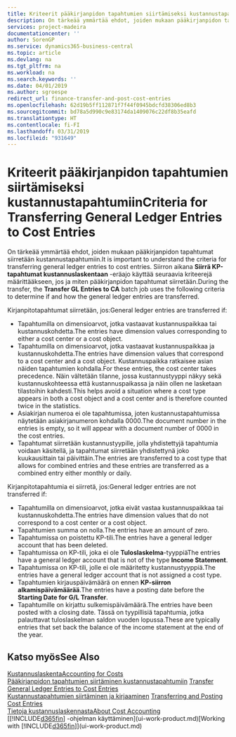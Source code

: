 ```yaml
---
title: Kriteerit pääkirjanpidon tapahtumien siirtämiseksi kustannustapahtumiin | Microsoft Docs
description: On tärkeää ymmärtää ehdot, joiden mukaan pääkirjanpidon tapahtumat siirretään kustannustapahtumiin. Siirron aikana **Siirrä KP-tapahtumat kustannuslaskentaan** -eräajo käyttää seuraavia kriteerejä määrittääkseen, jos ja miten pääkirjanpidon tapahtumat siirretään.
services: project-madeira
documentationcenter: ''
author: SorenGP
ms.service: dynamics365-business-central
ms.topic: article
ms.devlang: na
ms.tgt_pltfrm: na
ms.workload: na
ms.search.keywords: ''
ms.date: 04/01/2019
ms.author: sgroespe
redirect_url: finance-transfer-and-post-cost-entries
ms.openlocfilehash: 62d19b5ff112871f7f44f0945bdcfd38306ed8b3
ms.sourcegitcommit: bd78a5d990c9e83174da1409076c22df8b35eafd
ms.translationtype: HT
ms.contentlocale: fi-FI
ms.lasthandoff: 03/31/2019
ms.locfileid: "931649"
---
```

# <a name="criteria-for-transferring-general-ledger-entries-to-cost-entries"></a><span data-ttu-id="a0ef6-104">Kriteerit pääkirjanpidon tapahtumien siirtämiseksi kustannustapahtumiin</span><span class="sxs-lookup"><span data-stu-id="a0ef6-104">Criteria for Transferring General Ledger Entries to Cost Entries</span></span>
<span data-ttu-id="a0ef6-105">On tärkeää ymmärtää ehdot, joiden mukaan pääkirjanpidon tapahtumat siirretään kustannustapahtumiin.</span><span class="sxs-lookup"><span data-stu-id="a0ef6-105">It is important to understand the criteria for transferring general ledger entries to cost entries.</span></span> <span data-ttu-id="a0ef6-106">Siirron aikana **Siirrä KP-tapahtumat kustannuslaskentaan** -eräajo käyttää seuraavia kriteerejä määrittääkseen, jos ja miten pääkirjanpidon tapahtumat siirretään.</span><span class="sxs-lookup"><span data-stu-id="a0ef6-106">During the transfer, the **Transfer GL Entries to CA** batch job uses the following criteria to determine if and how the general ledger entries are transferred.</span></span>  

<span data-ttu-id="a0ef6-107">Kirjanpitotapahtumat siirretään, jos:</span><span class="sxs-lookup"><span data-stu-id="a0ef6-107">General ledger entries are transferred if:</span></span>  

-   <span data-ttu-id="a0ef6-108">Tapahtumilla on dimensioarvot, jotka vastaavat kustannuspaikkaa tai kustannuskohdetta.</span><span class="sxs-lookup"><span data-stu-id="a0ef6-108">The entries have dimension values corresponding to either a cost center or a cost object.</span></span>  
-   <span data-ttu-id="a0ef6-109">Tapahtumilla on dimensioarvot, jotka vastaavat kustannuspaikkaa ja kustannuskohdetta.</span><span class="sxs-lookup"><span data-stu-id="a0ef6-109">The entries have dimension values that correspond to a cost center and a cost object.</span></span> <span data-ttu-id="a0ef6-110">Kustannuspaikka ratkaisee asian näiden tapahtumien kohdalla.</span><span class="sxs-lookup"><span data-stu-id="a0ef6-110">For these entries, the cost center takes precedence.</span></span> <span data-ttu-id="a0ef6-111">Näin vältetään tilanne, jossa kustannustyyppi näkyy sekä kustannuskohteessa että kustannuspaikassa ja näin ollen ne lasketaan tilastoihin kahdesti.</span><span class="sxs-lookup"><span data-stu-id="a0ef6-111">This helps avoid a situation where a cost type appears in both a cost object and a cost center and is therefore counted twice in the statistics.</span></span>  
-   <span data-ttu-id="a0ef6-112">Asiakirjan numeroa ei ole tapahtumissa, joten kustannustapahtumissa näytetään asiakirjanumeron kohdalla 0000.</span><span class="sxs-lookup"><span data-stu-id="a0ef6-112">The document number in the entries is empty, so it will appear with a document number of 0000 in the cost entries.</span></span>  
-   <span data-ttu-id="a0ef6-113">Tapahtumat siirretään kustannustyypille, jolla yhdistettyjä tapahtumia voidaan käsitellä, ja tapahtumat siirretään yhdistettynä joko kuukausittain tai päivittäin.</span><span class="sxs-lookup"><span data-stu-id="a0ef6-113">The entries are transferred to a cost type that allows for combined entries and these entries are transferred as a combined entry either monthly or daily.</span></span>  

<span data-ttu-id="a0ef6-114">Kirjanpitotapahtumia ei siirretä, jos:</span><span class="sxs-lookup"><span data-stu-id="a0ef6-114">General ledger entries are not transferred if:</span></span>  

-   <span data-ttu-id="a0ef6-115">Tapahtumilla on dimensioarvot, jotka eivät vastaa kustannuspaikkaa tai kustannuskohdetta.</span><span class="sxs-lookup"><span data-stu-id="a0ef6-115">The entries have dimension values that do not correspond to a cost center or a cost object.</span></span>  
-   <span data-ttu-id="a0ef6-116">Tapahtumien summa on nolla.</span><span class="sxs-lookup"><span data-stu-id="a0ef6-116">The entries have an amount of zero.</span></span>  
-   <span data-ttu-id="a0ef6-117">Tapahtumissa on poistettu KP-tili.</span><span class="sxs-lookup"><span data-stu-id="a0ef6-117">The entries have a general ledger account that has been deleted.</span></span>  
-   <span data-ttu-id="a0ef6-118">Tapahtumissa on KP-tili, joka ei ole **Tuloslaskelma**-tyyppiä</span><span class="sxs-lookup"><span data-stu-id="a0ef6-118">The entries have a general ledger account that is not of the type **Income Statement**.</span></span>  
-   <span data-ttu-id="a0ef6-119">Tapahtumissa on KP-tili, jolle ei ole määritetty kustannustyyppiä.</span><span class="sxs-lookup"><span data-stu-id="a0ef6-119">The entries have a general ledger account that is not assigned a cost type.</span></span>  
-   <span data-ttu-id="a0ef6-120">Tapahtumien kirjauspäivämäärä on ennen **KP-siirron alkamispäivämäärää**.</span><span class="sxs-lookup"><span data-stu-id="a0ef6-120">The entries have a posting date before the **Starting Date for G/L Transfer**.</span></span>  
-   <span data-ttu-id="a0ef6-121">Tapahtumille on kirjattu sulkemispäivämäärä.</span><span class="sxs-lookup"><span data-stu-id="a0ef6-121">The entries have been posted with a closing date.</span></span> <span data-ttu-id="a0ef6-122">Tässä on tyypillisiä tapahtumia, jotka palauttavat tuloslaskelman saldon vuoden lopussa.</span><span class="sxs-lookup"><span data-stu-id="a0ef6-122">These are typically entries that set back the balance of the income statement at the end of the year.</span></span>  

## <a name="see-also"></a><span data-ttu-id="a0ef6-123">Katso myös</span><span class="sxs-lookup"><span data-stu-id="a0ef6-123">See Also</span></span>  
[<span data-ttu-id="a0ef6-124">Kustannuslaskenta</span><span class="sxs-lookup"><span data-stu-id="a0ef6-124">Accounting for Costs</span></span>](finance-manage-cost-accounting.md)  
 <span data-ttu-id="a0ef6-125">[Pääkirjanpidon tapahtumien siirtäminen kustannustapahtumiin](finance-how-to-transfer-general-ledger-entries-to-cost-entries.md) </span><span class="sxs-lookup"><span data-stu-id="a0ef6-125">[Transfer General Ledger Entries to Cost Entries](finance-how-to-transfer-general-ledger-entries-to-cost-entries.md) </span></span>  
 <span data-ttu-id="a0ef6-126">[Kustannustapahtumien siirtäminen ja kirjaaminen](finance-transfer-and-post-cost-entries.md) </span><span class="sxs-lookup"><span data-stu-id="a0ef6-126">[Transferring and Posting Cost Entries](finance-transfer-and-post-cost-entries.md) </span></span>  
 [<span data-ttu-id="a0ef6-127">Tietoja kustannuslaskennasta</span><span class="sxs-lookup"><span data-stu-id="a0ef6-127">About Cost Accounting</span></span>](finance-about-cost-accounting.md)  
 <span data-ttu-id="a0ef6-128">[[!INCLUDE[d365fin](includes/d365fin_md.md)] -ohjelman käyttäminen](ui-work-product.md)</span><span class="sxs-lookup"><span data-stu-id="a0ef6-128">[Working with [!INCLUDE[d365fin](includes/d365fin_md.md)]](ui-work-product.md)</span></span>

